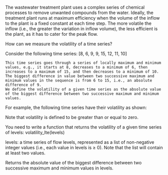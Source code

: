 The wastewater treatment plant uses a complex series of chemical processes to remove unwanted compounds from the water.
Ideally, the treatment plant runs at maximum efficiency when the volume of the inflow to the plant is a fixed constant at each time step.
The more volatile the inflow (i.e., the greater the variation in inflow volume), the less efficient is the plant, as it has to cater for the peak flow.

How can we measure the volatility of a time series?

Consider the following time series:
[8, 6, 9, 9, 15, 12, 11, 10]

    This time series goes through a series of locally maximum and minimum values, e.g., it starts at 8, decreases to a minimum of 6, then increases to a maximum of 15, and then decreases to a minimum of 10.
    The biggest difference in value between two successive maximum and minimum values in the sequence is from 6 to 15, i.e., an absolute difference of 9.
    We define the volatility of a given time series as the absolute value of the biggest difference between two successive maximum and minimum values.

For example, the following time series have their volatility as shown:

Note that volatility is defined to be greater than or equal to zero.

You need to write a function that returns the volatility of a given time series of levels: volatility_lte(levels)

levels: a time series of flow levels, represented as a list of non-negative integer values (i.e., each value in levels is ≥ 0). Note that the list will contain at least two values.

Returns the absolute value of the biggest difference between two successive maximum and minimum values in levels.
